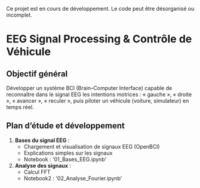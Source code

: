 Ce projet est en cours de développement. Le code peut être désorganisé ou incomplet.

# EEG Signal Processing & Contrôle de Véhicule

## Objectif général

Développer un système BCI (Brain–Computer Interface) capable de reconnaître dans le signal EEG les intentions motrices : « gauche », « droite », « avancer », « reculer », puis piloter un véhicule (voiture, simulateur) en temps réel.

## Plan d’étude et développement

1. **Bases du signal EEG** :  
   - Chargement et visualisation de signaux EEG (OpenBCI)  
   - Explications simples sur les signaux
   - Notebook : '01_Bases_EEG.ipynb'
2. **Analyse des signaux** :
   - Calcul FFT
   - Notebook2 : '02_Analyse_Fourier.ipynb' 

